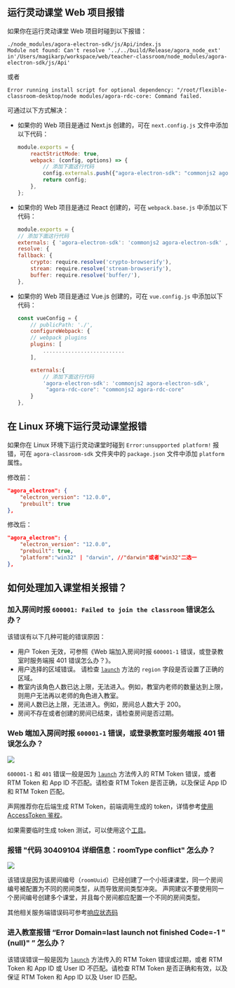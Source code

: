 ## 运行灵动课堂 Web 项目报错

如果你在运行灵动课堂 Web 项目时碰到以下报错：

```
./node_modules/agora-electron-sdk/js/Api/index.js
Module not found: Can't resolve '../../build/Release/agora_node_ext'
in'/Users/magikarp/workspace/web/teacher-classroom/node_modules/agora-electron-sdk/js/Api'
```

或者
```
Error running install script for optional dependency: "/root/flexible-classroom-desktop/node modules/agora-rdc-core: Command failed.
```


可通过以下方式解决：

-   如果你的 Web 项目是通过 Next.js 创建的，可在 `next.config.js` 文件中添加以下代码：

    ```javascript
    module.exports = {
        reactStrictMode: true,
        webpack: (config, options) => {
            // 添加下面这行代码
            config.externals.push({"agora-electron-sdk": "commonjs2 agora-electron-sdk", "agora-rdc-core": "commonjs2 agora-rdc-core"});
            return config;
        },
    };
    ```

-   如果你的 Web 项目是通过 React 创建的，可在 `webpack.base.js` 中添加以下代码：

    ```javascript
    module.exports = {
    // 添加下面这行代码
    externals: { 'agora-electron-sdk': 'commonjs2 agora-electron-sdk' , "agora-rdc-core": "commonjs2 agora-rdc-core"},
    resolve: {
    fallback: {
        crypto: require.resolve('crypto-browserify'),
        stream: require.resolve('stream-browserify'),
        buffer: require.resolve('buffer/'),
    },
    ```

-   如果你的 Web 项目是通过 Vue.js 创建的，可在 `vue.config.js` 中添加以下代码：

    ```javascript
    const vueConfig = {
        // publicPath: './',
        configureWebpack: {
        // webpack plugins
        plugins: [
            ..........................
        ],

        externals:{
            // 添加下面这行代码
            'agora-electron-sdk': 'commonjs2 agora-electron-sdk',
             "agora-rdc-core": "commonjs2 agora-rdc-core"
        }
    },
    ```


## 在 Linux 环境下运行灵动课堂报错

如果你在 Linux 环境下运行灵动课堂时碰到 `Error:unsupported platform!` 报错，可在 `agora-classroom-sdk` 文件夹中的 `package.json` 文件中添加 `platform` 属性。

修改前：

```json
"agora_electron": {
    "electron_version": "12.0.0",
    "prebuilt": true
},
```

修改后：

```json
"agora_electron": {
    "electron_version": "12.0.0",
    "prebuilt": true,
    "platform":"win32" | "darwin", //"darwin"或者"win32"二选一
},
```


## 如何处理加入课堂相关报错？

### 加入房间时报 `600001: Failed to join the classroom` 错误怎么办？

该错误有以下几种可能的错误原因：
- 用户 Token 无效，可参照《Web 端加入房间时报 `600001-1` 错误，或登录教室时服务端报 401 错误怎么办？》。
- 用户选择的区域错误。 请检查 [`launch`](/cn/agora-class/agora_class_api_ref_web?platform=Web#launch) 方法的 `region` 字段是否设置了正确的区域。
- 教室内该角色人数已达上限，无法进入。例如，教室内老师的数量达到上限，则用户无法再以老师的角色进入教室。
- 房间人数已达上限，无法进入。例如，房间总人数大于 200。
- 房间不存在或者创建的房间已结束，请检查房间是否过期。

### Web 端加入房间时报 `600001-1` 错误，或登录教室时服务端报 401 错误怎么办？

![](https://web-cdn.agora.io/docs-files/1680084824802)

 `600001-1` 和 `401` 错误一般是因为 [`launch`](agora_class_api_ref_web?platform=Web#launch) 方法传入的 RTM Token 错误，或者 RTM Token 和 App ID 不匹配。请检查 RTM Token 是否正确，以及保证 App ID 和 RTM Token 匹配。

声网推荐你在后端生成 RTM Token，前端调用生成的 token，详情参考[使用 AccessToken 鉴权](https://docs.agora.io/cn/Real-time-Messaging/token_upgrade_rtm)。

如果需要临时生成 token 测试，可以使用这个[工具](https://webdemo.agora.io/token-builder/)。

### 报错 "代码 30409104 详细信息：roomType conflict" 怎么办？

![](https://web-cdn.agora.io/docs-files/1680084854943)

该错误是因为该房间编号（`roomUuid`）已经创建了一个小班课课堂，同一个房间编号被配置为不同的房间类型，从而导致房间类型冲突。
声网建议不要使用同一个房间编号创建多个课堂，并且每个房间都应配置一个不同的房间类型。

其他相关服务端错误码可参考[响应状态码](agora_class_restful_api#响应状态码)

### 进入教室报错 “Error Domain=last launch not finished Code=-1 "(null)" ” 怎么办？

该错误错误一般是因为 [`launch`](agora_class_api_ref_web?platform=Web#launch) 方法传入的 RTM Token 错误或过期，或者 RTM Token 和 App ID 或 User ID 不匹配。请检查 RTM Token 是否正确和有效，以及保证 RTM Token 和 App ID 以及 User ID 匹配。

